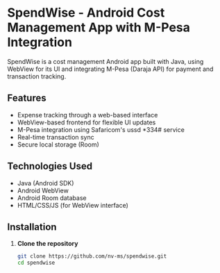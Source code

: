 # SpendWise - Android Cost Management App with M-Pesa Integration

SpendWise is a cost management Android app built with Java, using WebView for its UI and integrating M-Pesa (Daraja API) for payment and transaction tracking.

## Features

- Expense tracking through a web-based interface
- WebView-based frontend for flexible UI updates
- M-Pesa integration using Safaricom's ussd *334# service
- Real-time transaction sync
- Secure local storage (Room)

## Technologies Used

- Java (Android SDK)
- Android WebView
- Android Room database
- HTML/CSS/JS (for WebView interface)

## Installation

1. **Clone the repository**
   ```bash
   git clone https://github.com/nv-ms/spendwise.git
   cd spendwise
